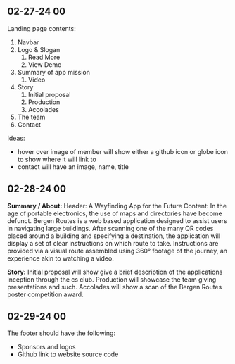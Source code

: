 ## 02-27-24 00
Landing page contents:
1. Navbar
2. Logo & Slogan
    1. Read More
    2. View Demo
3. Summary of app mission
    1. Video
4. Story
    1. Initial proposal
    2. Production
    3. Accolades
5. The team
6. Contact

Ideas:
- hover over image of member will show either a github icon or globe icon to show where it will link to
- contact will have an image, name, title
## 02-28-24 00
**Summary / About:**
Header: A Wayfinding App for the Future
Content: In the age of portable electronics, the use of maps and directories have become defunct. Bergen Routes is a web based application designed to assist users in navigating large buildings. After scanning one of the many QR codes placed around a building and specifying a destination, the application will display a set of clear instructions on which route to take. Instructions are provided via a visual route assembled using 360° footage of the journey, an experience akin to watching a video.

**Story:**
Initial proposal will show give a brief description of the applications inception through the cs club.
Production will showcase the team giving presentations and such.
Accolades will show a scan of the Bergen Routes poster competition award.

## 02-29-24 00
The footer should have the following:
- Sponsors and logos
- Github link to website source code

